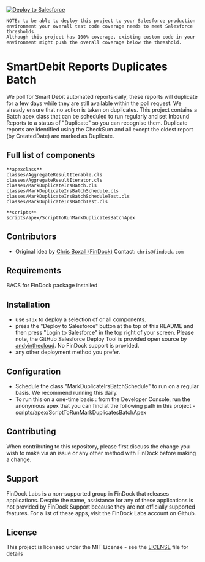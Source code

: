 <a href="https://githubsfdeploy.herokuapp.com?owner=FinDockLabs&repo=smartdebit-reports-duplicates-batch&ref=main">
  <img alt="Deploy to Salesforce"
       src="https://raw.githubusercontent.com/afawcett/githubsfdeploy/master/deploy.png">
</a>

```text
NOTE: to be able to deploy this project to your Salesforce production environment your overall test code coverage needs to meet Salesforce thresholds.
Although this project has 100% coverage, existing custom code in your environment might push the overall coverage below the threshold. 
```

# SmartDebit Reports Duplicates Batch

We poll for Smart Debit automated reports daily, these reports will duplicate for a few days while they are still available within the poll request. We already ensure that no action is taken on duplicates. This project contains a Batch apex class that can be scheduled to run regularly and set Inbound Reports to a status of "Duplicate" so you can recognise them. Duplicate reports are identified using the CheckSum and all except the oldest report (by CreatedDate) are marked as Duplicate. 

## Full list of components

```text
**apexclass**
classes/AggregateResultIterable.cls
classes/AggregateResultIterator.cls
classes/MarkDuplicateIrsBatch.cls
classes/MarkDuplicateIrsBatchSchedule.cls
classes/MarkDuplicateIrsBatchScheduleTest.cls
classes/MarkDuplicateIrsBatchTest.cls

**scripts**
scripts/apex/ScriptToRunMarkDuplicatesBatchApex
```

## Contributors

- Original idea by [Chris Boxall (FinDock)](https://www.linkedin.com/in/chris-boxall-4144b5a5/) Contact: `chris@findock.com`
  
## Requirements

BACS for FinDock package installed

## Installation
- use `sfdx` to deploy a selection of or all components.
- press the "Deploy to Salesforce" button at the top of this README and then press "Login to Salesforce" in the top right of your screen. Please note, the GitHub Salesforce Deploy Tool is provided open source by [andyinthecloud](http://andyinthecloud.com/category/githubsfdeploy/). No FinDock support is provided.
- any other deployment method you prefer.

## Configuration
- Schedule the class "MarkDuplicateIrsBatchSchedule" to run on a regular basis. We recommend running this daily. 
- To run this on a one-time basis : from the Developer Console, run the anonymous apex that you can find at the following path in this project - scripts/apex/ScriptToRunMarkDuplicatesBatchApex

## Contributing

When contributing to this repository, please first discuss the change you wish to make via an issue or any other method with FinDock before making a change.

## Support

FinDock Labs is a non-supported group in FinDock that releases applications. Despite the name, assistance for any of these applications is not provided by FinDock Support because they are not officially supported features. For a list of these apps, visit the FinDock Labs account on Github.

## License

This project is licensed under the MIT License - see the [LICENSE](/LICENSE) file for details
